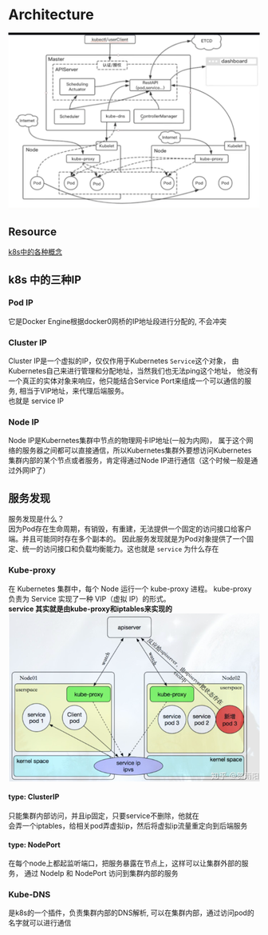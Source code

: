 # Architecture
![img.png](assets/k8s.png)  
## Resource
[k8s中的各种概念](concept.md)
## k8s 中的三种IP
### Pod IP
它是Docker Engine根据docker0网桥的IP地址段进行分配的, 不会冲突
### Cluster IP 
Cluster IP是一个虚拟的IP，仅仅作用于Kubernetes `Service`这个对象，
由Kubernetes自己来进行管理和分配地址，当然我们也无法ping这个地址，
他没有一个真正的实体对象来响应，他只能结合Service Port来组成一个可以通信的服务,
相当于VIP地址，来代理后端服务。  
也就是 service IP
### Node IP
Node IP是Kubernetes集群中节点的物理网卡IP地址(一般为内网)，
属于这个网络的服务器之间都可以直接通信，所以Kubernetes集群外要想访问Kubernetes
集群内部的某个节点或者服务，肯定得通过Node IP进行通信（这个时候一般是通过外网IP了）

## 服务发现
服务发现是什么？  
因为Pod存在生命周期，有销毁，有重建，无法提供一个固定的访问接口给客户端。并且可能同时存在多个副本的。
因此服务发现就是为Pod对象提供了一个固定、统一的访问接口和负载均衡能力。这也就是 `service` 为什么存在
### Kube-proxy
在 Kubernetes 集群中，每个 Node 运行一个 kube-proxy 进程。
kube-proxy 负责为 Service 实现了一种 VIP（虚拟 IP）的形式。  
**service 其实就是由kube-proxy和iptables来实现的**
![img.png](assets/service-discovery.png)  

#### type: ClusterIP
只能集群内部访问，并且ip固定，只要service不删除，他就在  
会弄一个iptables，给相关pod弄虚拟ip，然后将虚拟ip流量重定向到后端服务

#### type:  NodePort
在每个node上都起监听端口，把服务暴露在节点上，这样可以让集群外部的服务，
通过 NodeIp 和 NodePort 访问到集群内部的服务

### Kube-DNS
是k8s的一个插件，负责集群内部的DNS解析, 可以在集群内部，通过访问pod的名字就可以进行通信